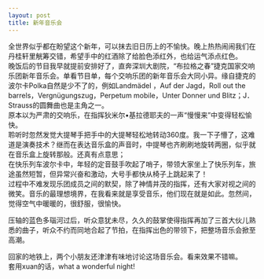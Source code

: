 ```yaml
---
layout: post
title: 新年音乐会
---
```


<p>全世界似乎都在盼望这个新年，可以抹去旧日历上的不愉快。晚上热热闹闹我们在丹桂轩里觥筹交错，希望手中的红酒除了给脸色添红外，也给运气添点红色。<br />
晚饭后的节目我早就提前安排好了，直奔深圳大剧院，“布拉格之春”捷克国家交响乐团新年音乐会。单看节目单，每个交响乐团的新年音乐会大同小异。缘自捷克的波尔卡Polka自然是少不了的，例如Landmädel ，Auf der Jagd，Roll out the barrels，Vergnügungszug，Perpetum mobile，Unter Donner und Blitz；J．Strauss的圆舞曲也是主角之一。<br />
原本以为严肃的交响乐，在指挥狄米尔•基拉德耶夫的一声“慢慢来”中变得轻松愉快。<br />
聆听时忽然发觉大提琴手把手中的大提琴轻松地转动360度。我一下子懵了，这难道是演奏技术？继而在表达音乐盒的声音时，中提琴也齐刷刷地旋转两圈，似乎就在音乐盒上旋转那般。还真有点意思；<br />
在快乐列车波尔卡中，年轻的定音鼓手吹起了哨子，带领大家坐上了快乐列车，旅途虽然短暂，但异常兴奋和激动，大号手都快从椅子上跳起来了！<br />
过程中不难发现乐团成员之间的默契，除了神情并茂的指挥，还有大家对视之间的微笑。音乐的最理想境界，在我看来就是享受音乐，他们现在就是如此。忽然间，觉得空气中暖暖的，很舒服，很愉快。</p>
<p>压轴的蓝色多瑙河过后，听众意犹未尽，久久的鼓掌使得指挥再加了三首大伙儿熟悉的曲子，听众不约而同地合起了节拍，在指挥出色的带领下，把整场音乐会掀至高潮。</p>
<p>回家的地铁上，两个小朋友还津津有味地讨论这场音乐会。看来效果不错嘛。<br />
套用xuan的话，what a wonderful night!</p>
